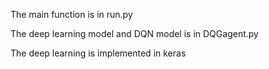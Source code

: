 The main function is in run.py

The deep learning model and DQN model is in DQGagent.py

The deep learning is implemented in keras
